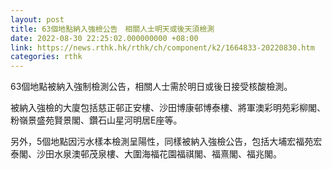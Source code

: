 ```yaml
---
layout: post
title: 63個地點納入強檢公告　相關人士明天或後天須檢測
date: 2022-08-30 22:25:02.000000000 +08:00
link: https://news.rthk.hk/rthk/ch/component/k2/1664833-20220830.htm
categories: rthk
---
```


63個地點被納入強制檢測公告，相關人士需於明日或後日接受核酸檢測。

被納入強檢的大廈包括慈正邨正安樓、沙田博康邨博泰樓、將軍澳彩明苑彩柳閣、粉嶺景盛苑賢景閣、鑽石山星河明居E座等。

另外，5個地點因污水樣本檢測呈陽性，同樣被納入強檢公告，包括大埔宏福苑宏泰閣、沙田水泉澳邨茂泉樓、大圍海福花園福祺閣、福熹閣、福兆閣。
